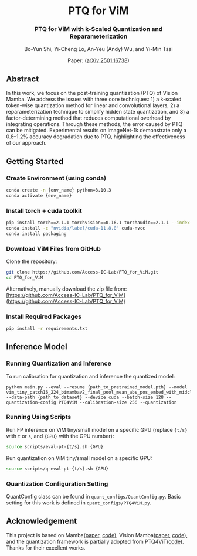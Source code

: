 <div align="center">
<h1>PTQ for ViM </h1>
<h3>PTQ for ViM with k-Scaled Quantization and Reparameterization</h3>

Bo-Yun Shi, Yi-Cheng Lo, An-Yeu (Andy) Wu, and Yi-Min Tsai

Paper: ([arXiv 2501.16738](https://arxiv.org/abs/2501.16738))

</div>

## Abstract
In this work, we focus on the post-training quantization (PTQ) of Vision Mamba. We address the issues with three core techniques: 1) a k-scaled token-wise quantization method for linear and convolutional layers, 2) a reparameterization technique to simplify hidden state quantization, and 3) a factor-determining method that reduces computational overhead by integrating operations. Through these methods, the error caused by PTQ can be mitigated. Experimental results on ImageNet-1k demonstrate only a 0.8–1.2\% accuracy degradation due to PTQ, highlighting the effectiveness of our approach.


## Getting Started

### Create Environment (using conda)

```bash
conda create -n {env_name} python=3.10.3
conda activate {env_name}
```

### Install torch + cuda toolkit

```bash
pip install torch==2.1.1 torchvision==0.16.1 torchaudio==2.1.1 --index-url https://download.pytorch.org/whl/cu118
conda install -c "nvidia/label/cuda-11.8.0" cuda-nvcc
conda install packaging
```

### Download ViM Files from GitHub

Clone the repository:

```bash
git clone https://github.com/Access-IC-Lab/PTQ_for_ViM.git
cd PTQ_for_ViM
```

Alternatively, manually download the zip file from:  
[https://github.com/Access-IC-Lab/PTQ_for_ViM](https://github.com/Access-IC-Lab/PTQ_for_ViM)

### Install Required Packages

```bash
pip install -r requirements.txt
```

## Inference Model

### Running Quantization and Inference

To run calibration for quantization and inference the quantized model:
```shell
python main.py --eval --resume {path_to_pretrained_model.pth} --model vim_tiny_patch16_224_bimambav2_final_pool_mean_abs_pos_embed_with_midclstok_div2 --data-path {path_to_dataset} --device cuda --batch-size 128 --quantization-config PTQ4ViM --calibration-size 256 --quantization
```

### Running Using Scripts

Run FP inference on ViM tiny/small model on a specific GPU (replace `{t/s}` with `t` or `s`, and `{GPU}` with the GPU number):

```bash
source scripts/eval-pt-{t/s}.sh {GPU}
```

Run quantization on ViM tiny/small model on a specific GPU:

```bash
source scripts/q-eval-pt-{t/s}.sh {GPU}
```

### Quantization Configuration Setting

QuantConfig class can be found in `quant_configs/QuantConfig.py`. Basic setting for this work is defined in `quant_configs/PTQ4ViM.py`.


## Acknowledgement

This project is based on Mamba([paper](https://arxiv.org/abs/2312.00752), [code](https://github.com/state-spaces/mamba)), Vision Mamba([paper](https://arxiv.org/abs/2401.09417), [code](https://github.com/hustvl/Vim)), and the quantization framework is partially adopted from PTQ4ViT([code](https://github.com/hahnyuan/PTQ4ViT)). Thanks for their excellent works.

